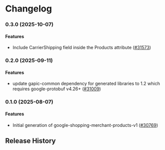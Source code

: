 # Changelog

### 0.3.0 (2025-10-07)

#### Features

* Include CarrierShipping field inside the Products attribute ([#31573](https://github.com/googleapis/google-cloud-ruby/issues/31573)) 

### 0.2.0 (2025-09-11)

#### Features

* update gapic-common dependency for generated libraries to 1.2 which requires google-protobuf v4.26+ ([#31009](https://github.com/googleapis/google-cloud-ruby/issues/31009)) 

### 0.1.0 (2025-08-07)

#### Features

* Initial generation of google-shopping-merchant-products-v1 ([#30769](https://github.com/googleapis/google-cloud-ruby/issues/30769)) 

## Release History
